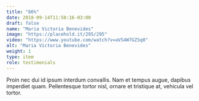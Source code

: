 ```yaml
---
title: "86%"
date: 2018-09-14T11:58:16-03:00
draft: false
name: "Maria Victoria Benevides"
image: "https://placehold.it/295/295"
video: "https://www.youtube.com/watch?v=aVS4W7GZSq0"
alt: "Maria Victoria Benevides"
weight: 1
type: item
role: testimonials
---
```


Proin nec dui id ipsum interdum convallis. Nam et tempus augue, dapibus imperdiet quam. Pellentesque tortor nisl, ornare et tristique at, vehicula vel tortor.
